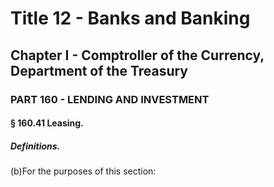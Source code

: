 
# Title 12 - Banks and Banking
## Chapter I - Comptroller of the Currency, Department of the Treasury
### PART 160 - LENDING AND INVESTMENT
#### § 160.41 Leasing.
##### Definitions.

(b)For the purposes of this section:
